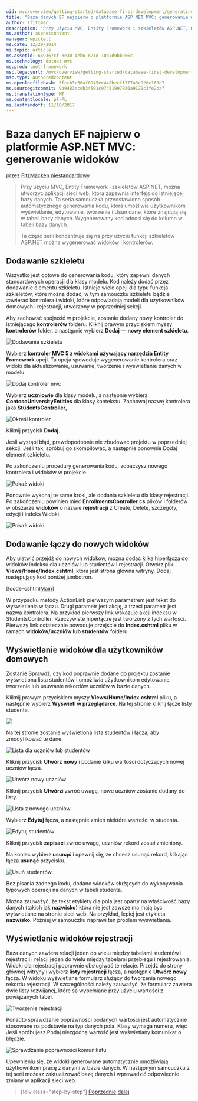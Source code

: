 ```yaml
---
uid: mvc/overview/getting-started/database-first-development/generating-views
title: "Baza danych EF najpierw o platformie ASP.NET MVC: generowanie widoków | Dokumentacja firmy Microsoft"
author: tfitzmac
description: "Przy użyciu MVC, Entity Framework i szkieletów ASP.NET, można utworzyć aplikacji sieci web, która zapewnia interfejs do istniejącej bazy danych. Ten samouczek seri..."
ms.author: aspnetcontent
manager: wpickett
ms.date: 12/29/2014
ms.topic: article
ms.assetid: 669367cf-8e30-4eb6-821d-10a7d9bb906c
ms.technology: dotnet-mvc
ms.prod: .net-framework
msc.legacyurl: /mvc/overview/getting-started/database-first-development/generating-views
msc.type: authoredcontent
ms.openlocfilehash: 5fccb3c56af0945ec448becff777a3e92dc160d7
ms.sourcegitcommit: 9a9483aceb34591c97451997036a9120c3fe2baf
ms.translationtype: MT
ms.contentlocale: pl-PL
ms.lasthandoff: 11/10/2017
---
```

<a name="ef-database-first-with-aspnet-mvc-generating-views"></a>Baza danych EF najpierw o platformie ASP.NET MVC: generowanie widoków
====================
przez [FitzMacken niestandardowy](https://github.com/tfitzmac)

> Przy użyciu MVC, Entity Framework i szkieletów ASP.NET, można utworzyć aplikacji sieci web, która zapewnia interfejs do istniejącej bazy danych. Ta seria samouczka przedstawiono sposób automatycznego generowania kodu, która umożliwia użytkownikom wyświetlanie, edytowanie, tworzenie i Usuń dane, które znajdują się w tabeli bazy danych. Wygenerowany kod odnosi się do kolumn w tabeli bazy danych.
> 
> Ta część serii koncentruje się na przy użyciu funkcji szkieletów ASP.NET można wygenerować widoków i kontrolerów.


## <a name="add-scaffold"></a>Dodawanie szkieletu

Wszystko jest gotowe do generowania kodu, który zapewni danych standardowych operacji dla klasy modelu. Kod należy dodać przez dodawanie elementu szkieletu. Istnieje wiele opcji dla typu funkcja szkieletów, które można dodać; w tym samouczku szkieletu będzie zawierać kontrolera i widoki, które odpowiadają modeli dla użytkowników domowych i rejestracji, utworzony w poprzedniej sekcji.

Aby zachować spójność w projekcie, zostanie dodany nowy kontroler do istniejącego **kontrolerów** folderu. Kliknij prawym przyciskiem myszy **kontrolerów** folder, a następnie wybierz **Dodaj** — **nowy element szkieletu**.

![Dodawanie szkieletu](generating-views/_static/image1.png)

Wybierz **kontroler MVC 5 z widokami używający narzędzia Entity Framework** opcji. Ta opcja spowoduje wygenerowanie kontrolera oraz widoki dla aktualizowanie, usuwanie, tworzenie i wyświetlanie danych w modelu.

![Dodaj kontroler mvc](generating-views/_static/image2.png)

Wybierz **uczniowie** dla klasy modelu, a następnie wybierz **ContosoUniversityEntities** dla klasy kontekstu. Zachowaj nazwę kontrolera jako **StudentsController**,

![Określ kontroler](generating-views/_static/image3.png)

Kliknij przycisk **Dodaj**.

Jeśli wystąpi błąd, prawdopodobnie nie zbudować projektu w poprzedniej sekcji. Jeśli tak, spróbuj go skompilować, a następnie ponownie Dodaj element szkieletu.

Po zakończeniu procedury generowania kodu, zobaczysz nowego kontrolera i widoków w projekcie.

![Pokaż widoki](generating-views/_static/image4.png)

Ponownie wykonaj te same kroki, ale dodania szkieletu dla klasy rejestracji. Po zakończeniu powinien mieć **EnrollmentsController.cs** plików i folderów w obszarze **widoków** o nazwie **rejestracji** z Create, Delete, szczegóły, edycji i indeks Widoki.

![Pokaż widoki](generating-views/_static/image5.png)

## <a name="add-links-to-new-views"></a>Dodawanie łączy do nowych widoków

Aby ułatwić przejdź do nowych widoków, można dodać kilka hiperłącza do widoków indeksu dla uczniów lub studentów i rejestracji. Otwórz plik **Views/Home/Index.cshtml**, która jest strona główna witryny. Dodaj następujący kod poniżej jumbotron.

[!code-cshtml[Main](generating-views/samples/sample1.cshtml)]

W przypadku metody ActionLink pierwszym parametrem jest tekst do wyświetlenia w łączu. Drugi parametr jest akcję, a trzeci parametr jest nazwa kontrolera. Na przykład pierwszy link wskazuje akcji indeksu w StudentsController. Rzeczywiste hiperłącze jest tworzony z tych wartości. Pierwszy link ostatecznie powoduje przejście do **Index.cshtml** pliku w ramach **widoków/uczniów lub studentów** folderu.

## <a name="display-student-views"></a>Wyświetlanie widoków dla użytkowników domowych

Zostanie Sprawdź, czy kod poprawnie dodane do projektu zostanie wyświetlona lista studentów i umożliwia użytkownikom edytowanie, tworzenie lub usuwanie rekordów uczniów w bazie danych.

Kliknij prawym przyciskiem myszy **Views/Home/Index.cshtml** pliku, a następnie wybierz **Wyświetl w przeglądarce**. Na tej stronie kliknij łącze listy studenta.

![](generating-views/_static/image6.png)

Na tej stronie zostanie wyświetlona lista studentów i łącza, aby zmodyfikować te dane.

![Lista dla uczniów lub studentów](generating-views/_static/image7.png)

Kliknij przycisk **Utwórz nowy** i podanie kilku wartości dotyczących nowej uczniów łącza.

![Utwórz nowy uczniów](generating-views/_static/image8.png)

Kliknij przycisk **Utwórz**i zwróć uwagę, nowe uczniów zostanie dodany do listy.

![Lista z nowego uczniów](generating-views/_static/image9.png)

Wybierz **Edytuj** łącza, a następnie zmień niektóre wartości w studenta.

![Edytuj studentów](generating-views/_static/image10.png)

Kliknij przycisk **zapisać**i zwróć uwagę, uczniów rekord został zmieniony.

Na koniec wybierz **usunąć** i upewnij się, że chcesz usunąć rekord, klikając łącza **usunąć** przycisku.

![Usuń studentów](generating-views/_static/image11.png)

Bez pisania żadnego kodu, dodano widoków służących do wykonywania typowych operacji na danych w tabeli studenta.

Można zauważyć, że tekst etykiety dla pola jest oparty na właściwość bazy danych (takich jak **nazwisko**) która nie jest zawsze ma mają być wyświetlane na stronie sieci web. Na przykład, lepiej jest etykieta **nazwisko**. Później w samouczku naprawi ten problem wyświetlania.

## <a name="display-enrollment-views"></a>Wyświetlanie widoków rejestracji

Baza danych zawiera relacji jeden do wielu między tabelami studentów i rejestracji i relacji jeden do wielu między tabelami przebiegu i rejestrowania. Widoki dla rejestracji poprawnie obsługiwać te relacje. Przejdź do strony głównej witryny i wybierz **listy rejestracji** łącza, a następnie **Utwórz nowy** łącza. W widoku wyświetlane formularz służący do tworzenia nowego rekordu rejestracji. W szczególności należy zauważyć, że formularz zawiera dwie listy rozwijanej, które są wypełniane przy użyciu wartości z powiązanych tabel.

![Tworzenie rejestracji](generating-views/_static/image12.png)

Ponadto sprawdzanie poprawności podanych wartości jest automatycznie stosowane na podstawie na typ danych pola. Klasy wymaga numeru, więc Jeśli spróbujesz Podaj niezgodną wartość jest wyświetlany komunikat o błędzie.

![Sprawdzanie poprawności komunikatu](generating-views/_static/image13.png)

Upewnieniu się, że widoki generowane automatycznie umożliwiają użytkownikom pracę z danymi w bazie danych. W następnym samouczku z tej serii możesz zaktualizować bazę danych i wprowadzić odpowiednie zmiany w aplikacji sieci web.

>[!div class="step-by-step"]
[Poprzednie](creating-the-web-application.md)
[dalej](changing-the-database.md)
